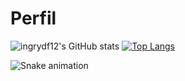 # Perfil

<!-- <span style="height ">
![ingrydf12's GitHub stats](https://github-readme-stats.vercel.app/api?username=ingrydf12&show_icons=true&theme=radical)
</span> -->

![ingrydf12's GitHub stats](https://github-readme-stats.vercel.app/api?username=ingrydf12&show_icons=true&theme=radical)
[![Top Langs](https://github-readme-stats.vercel.app/api/top-langs/?username=ingrydf12&theme=tokyonight)](https://github.com/ingrydf12/github-readme-stats)

![Snake animation](https://github.com/rafaballerini/ingrydf12/blob/output/github-contribution-grid-snake.svg)
